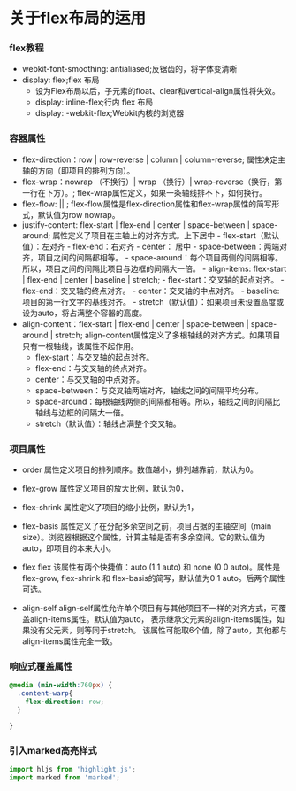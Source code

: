 # 关于flex布局的运用
### flex教程

- webkit-font-smoothing: antialiased;反锯齿的，将字体变清晰
- display: flex;flex 布局
  - 设为Flex布局以后，子元素的float、clear和vertical-align属性将失效。
  - display: inline-flex;行内 flex 布局
  - display: -webkit-flex;Webkit内核的浏览器

### 容器属性

  - flex-direction：row | row-reverse | column | column-reverse; 属性决定主轴的方向（即项目的排列方向）。
  - flex-wrap：nowrap （不换行）| wrap （换行）| wrap-reverse（换行，第一行在下方）。;  flex-wrap属性定义，如果一条轴线排不下，如何换行。
  - flex-flow: <flex-direction> || <flex-wrap>;  flex-flow属性是flex-direction属性和flex-wrap属性的简写形式，默认值为row nowrap。
  - justify-content: flex-start | flex-end | center | space-between | space-around;
        属性定义了项目在主轴上的对齐方式。上下居中
        - flex-start（默认值）：左对齐
        - flex-end：右对齐
        - center： 居中
        - space-between：两端对齐，项目之间的间隔都相等。
        - space-around：每个项目两侧的间隔相等。所以，项目之间的间隔比项目与边框的间隔大一倍。
        - align-items: flex-start | flex-end | center | baseline | stretch;
        - flex-start：交叉轴的起点对齐。
        -  flex-end：交叉轴的终点对齐。
        -  center：交叉轴的中点对齐。
        -  baseline: 项目的第一行文字的基线对齐。
        -  stretch（默认值）：如果项目未设置高度或设为auto，将占满整个容器的高度。
  - align-content：flex-start | flex-end | center | space-between | space-around | stretch;
      align-content属性定义了多根轴线的对齐方式。如果项目只有一根轴线，该属性不起作用。
      - flex-start：与交叉轴的起点对齐。
      - flex-end：与交叉轴的终点对齐。
      - center：与交叉轴的中点对齐。
      - space-between：与交叉轴两端对齐，轴线之间的间隔平均分布。
      - space-around：每根轴线两侧的间隔都相等。所以，轴线之间的间隔比轴线与边框的间隔大一倍。
      - stretch（默认值）：轴线占满整个交叉轴。

### 项目属性
  - order  属性定义项目的排列顺序。数值越小，排列越靠前，默认为0。

  - flex-grow  属性定义项目的放大比例，默认为0，

  - flex-shrink  属性定义了项目的缩小比例，默认为1，

  - flex-basis  属性定义了在分配多余空间之前，项目占据的主轴空间（main size）。浏览器根据这个属性，计算主轴是否有多余空间。它的默认值为auto，即项目的本来大小。

  - flex flex   该属性有两个快捷值：auto (1 1 auto) 和 none (0 0 auto)。属性是flex-grow, flex-shrink 和 flex-basis的简写，默认值为0 1 auto。后两个属性可选。

  - align-self align-self属性允许单个项目有与其他项目不一样的对齐方式，可覆盖align-items属性。默认值为auto，         表示继承父元素的align-items属性，如果没有父元素，则等同于stretch。
    该属性可能取6个值，除了auto，其他都与align-items属性完全一致。

### 响应式覆盖属性

```css
@media (min-width:760px) {
  .content-warp{
    flex-direction: row;
  }

}
```

###  引入marked高亮样式
```js
import hljs from 'highlight.js';
import marked from 'marked';
```
